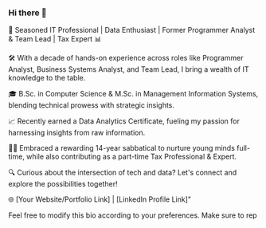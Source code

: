 ### Hi there 👋
👋 Seasoned IT Professional | Data Enthusiast | Former Programmer Analyst & Team Lead | Tax Expert 📊

🛠️ With a decade of hands-on experience across roles like Programmer Analyst, Business Systems Analyst, and Team Lead, I bring a wealth of IT knowledge to the table.

🎓 B.Sc. in Computer Science & M.Sc. in Management Information Systems, blending technical prowess with strategic insights.

📈 Recently earned a Data Analytics Certificate, fueling my passion for harnessing insights from raw information.

🧑‍🍼 Embraced a rewarding 14-year sabbatical to nurture young minds full-time, while also contributing as a part-time Tax Professional & Expert.

🔍 Curious about the intersection of tech and data? Let's connect and explore the possibilities together!

🌐 [Your Website/Portfolio Link] | [LinkedIn Profile Link]"

Feel free to modify this bio according to your preferences. Make sure to rep

<!--
**kdmorjam/kdmorjam** is a ✨ _special_ ✨ repository because its `README.md` (this file) appears on your GitHub profile.

Here are some ideas to get you started:

- 🔭 I’m currently working on ...
- 🌱 I’m currently learning ...
- 👯 I’m looking to collaborate on ...
- 🤔 I’m looking for help with ...
- 💬 Ask me about ...
- 📫 How to reach me: ...
- 😄 Pronouns: ...
- ⚡ Fun fact: ...
-->
